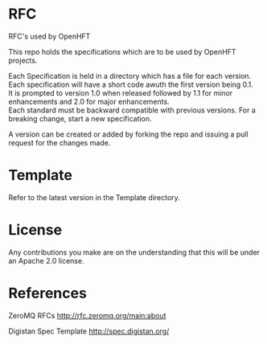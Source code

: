 # RFC
RFC's used by OpenHFT

This repo holds the specifications which are to be used by OpenHFT projects.  

Each Specification is held in a directory which has a file for each version. Each specification will have a short code awuth the first version being 0.1.  
It is prompted to version 1.0 when released followed by 1.1 for minor enhancements and 2.0 for major enhancements.  
Each standard must be backward compatible with previous versions.  For a breaking change, start a new specification.

A version can be created or added by forking the repo and issuing a pull request for the changes made.

# Template
Refer to the latest version in the Template directory.

# License

Any contributions you make are on the understanding that this will be under an Apache 2.0 license.

# References

ZeroMQ RFCs http://rfc.zeromq.org/main:about

Digistan Spec Template http://spec.digistan.org/
